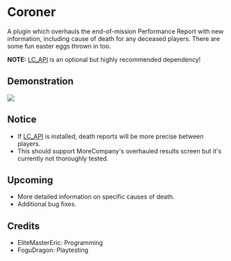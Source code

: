 # Coroner

A plugin which overhauls the end-of-mission Performance Report with new information, including cause of death for any deceased players. There are some fun easter eggs thrown in too.

**NOTE:** [LC_API](https://thunderstore.io/c/lethal-company/p/2018/LC_API/) is an optional but highly recommended dependency!

## Demonstration
![](https://raw.githubusercontent.com/EliteMasterEric/Coroner/master/Art/StungByBees.png)

## Notice
- If [LC_API](https://thunderstore.io/c/lethal-company/p/2018/LC_API/) is installed, death reports will be more precise between players.
- This should support MoreCompany's overhauled results screen but it's currently not thoroughly tested.

## Upcoming
- More detailed information on specific causes of death.
- Additional bug fixes.

## Credits
- EliteMasterEric: Programming
- FoguDragon: Playtesting
